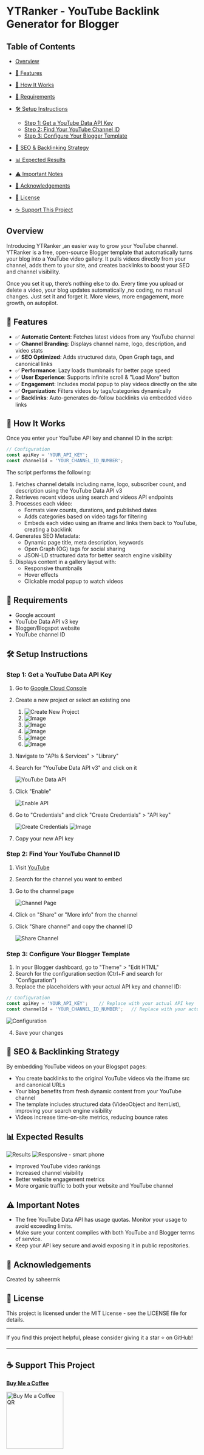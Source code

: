 # YTRanker - YouTube Backlink Generator for Blogger


## Table of Contents

* [Overview](#overview)
* [🚀 Features](#features)
* [🔧 How It Works](#how-it-works)
* [📌 Requirements](#requirements)
* [🛠️ Setup Instructions](#setup-instructions)

  * [Step 1: Get a YouTube Data API Key](#step-1-get-a-youtube-data-api-key)
  * [Step 2: Find Your YouTube Channel ID](#step-2-find-your-youtube-channel-id)
  * [Step 3: Configure Your Blogger Template](#step-3-configure-your-blogger-template)
* [🧠 SEO & Backlinking Strategy](#seo--backlinking-strategy)
* [📊 Expected Results](#expected-results)
* [⚠️ Important Notes](#important-notes)
* [🙏 Acknowledgements](#acknowledgements)
* [📄 License](#license)
* [☕ Support This Project](#support-this-project)

   
## Overview

Introducing YTRanker ,an easier way to grow your YouTube channel.
YTRanker is a free, open-source Blogger template that automatically turns your blog into a YouTube video gallery. It pulls videos directly from your channel, adds them to your site, and creates backlinks to boost your SEO and channel visibility.

Once you set it up, there’s nothing else to do. Every time you upload or delete a video, your blog updates automatically ,no coding, no manual changes.
Just set it and forget it. More views, more engagement, more growth, on autopilot.

## 🚀 Features

- ✅ **Automatic Content**: Fetches latest videos from any YouTube channel
- ✅ **Channel Branding**: Displays channel name, logo, description, and video stats
- ✅ **SEO Optimized**: Adds structured data, Open Graph tags, and canonical links
- ✅ **Performance**: Lazy loads thumbnails for better page speed
- ✅ **User Experience**: Supports infinite scroll & "Load More" button
- ✅ **Engagement**: Includes modal popup to play videos directly on the site
- ✅ **Organization**: Filters videos by tags/categories dynamically
- ✅ **Backlinks**: Auto-generates do-follow backlinks via embedded video links

## 🔧 How It Works

Once you enter your YouTube API key and channel ID in the script:

```javascript
// Configuration
const apiKey = 'YOUR_API_KEY';
const channelId = 'YOUR_CHANNEL_ID_NUMBER';
```

The script performs the following:

1. Fetches channel details including name, logo, subscriber count, and description using the YouTube Data API v3
2. Retrieves recent videos using search and videos API endpoints
3. Processes each video:
   - Formats view counts, durations, and published dates
   - Adds categories based on video tags for filtering
   - Embeds each video using an iframe and links them back to YouTube, creating a backlink
4. Generates SEO Metadata:
   - Dynamic page title, meta description, keywords
   - Open Graph (OG) tags for social sharing
   - JSON-LD structured data for better search engine visibility
5. Displays content in a gallery layout with:
   - Responsive thumbnails
   - Hover effects
   - Clickable modal popup to watch videos

## 📌 Requirements

- Google account
- YouTube Data API v3 key
- Blogger/Blogspot website
- YouTube channel ID

## 🛠️ Setup Instructions

### Step 1: Get a YouTube Data API Key

1. Go to [Google Cloud Console](https://console.cloud.google.com/)
2. Create a new project or select an existing one
   
   1. ![Create New Project](https://github.com/user-attachments/assets/89a5cbe2-e7ec-4b07-90b3-119df471f9f4)
   2. ![Image](https://github.com/user-attachments/assets/3996a1ba-c5ec-4e3c-967c-37eb9a5d6762)
   3. ![Image](https://github.com/user-attachments/assets/01d7408e-4c9d-41ed-9c23-385f6f89f051)
   4. ![Image](https://github.com/user-attachments/assets/8a3e68ef-bf51-49c9-b753-26090f0ae4f4)
   5. ![Image](https://github.com/user-attachments/assets/ebdccd08-3be7-4c1a-abe8-45a1f64809e1)
   6. ![Image](https://github.com/user-attachments/assets/78036bdb-db88-4dd8-8a40-f3ad78fb20c3)


3. Navigate to "APIs & Services" > "Library"
4. Search for "YouTube Data API v3" and click on it
   
   ![YouTube Data API](https://github.com/user-attachments/assets/75173a40-f0e3-4d37-a856-5234a36f062e)

5. Click "Enable"
   
   ![Enable API](https://github.com/user-attachments/assets/99b228c5-750b-4e34-9a33-7e1cdfb7b853)

6. Go to "Credentials" and click "Create Credentials" > "API key"
   
   ![Create Credentials](https://github.com/user-attachments/assets/93e58848-7979-4a46-a5fc-fbc6ff86be48)
   ![Image](https://github.com/user-attachments/assets/5168bad0-ade6-45eb-8cc0-614ce85cca2a)


7. Copy your new API key

### Step 2: Find Your YouTube Channel ID

1. Visit [YouTube](https://www.youtube.com/)
2. Search for the channel you want to embed
3. Go to the channel page
   
   ![Channel Page](https://github.com/user-attachments/assets/3d210e4b-2b99-4ae5-9978-d72ef17b753c)

4. Click on "Share" or "More info" from the channel
5. Click "Share channel" and copy the channel ID
   
   ![Share Channel](https://github.com/user-attachments/assets/8e0fe184-3f8d-4f5b-a692-dc01204be5f4)

### Step 3: Configure Your Blogger Template

1. In your Blogger dashboard, go to "Theme" > "Edit HTML"
2. Search for the configuration section (Ctrl+F and search for "Configuration")
3. Replace the placeholders with your actual API key and channel ID:

```javascript
// Configuration
const apiKey = 'YOUR_API_KEY';    // Replace with your actual API key
const channelId = 'YOUR_CHANNEL_ID_NUMBER';   // Replace with your actual channel ID
```

![Configuration](https://github.com/user-attachments/assets/e2180912-0ca5-4321-81b6-82a90cce51cb)

4. Save your changes

## 🧠 SEO & Backlinking Strategy

By embedding YouTube videos on your Blogspot pages:

- You create backlinks to the original YouTube videos via the iframe src and canonical URLs
- Your blog benefits from fresh dynamic content from your YouTube channel
- The template includes structured data (VideoObject and ItemList), improving your search engine visibility
- Videos increase time-on-site metrics, reducing bounce rates

## 📊 Expected Results


![Results](https://github.com/user-attachments/assets/b7ca0d21-c2c8-4677-9eca-d5790f83f52c)
![Responsive - smart phone](https://github.com/user-attachments/assets/32ef6ecc-73c0-43ea-8f78-e7d1a9e86935)


- Improved YouTube video rankings
- Increased channel visibility
- Better website engagement metrics
- More organic traffic to both your website and YouTube channel

## ⚠️ Important Notes

- The free YouTube Data API has usage quotas. Monitor your usage to avoid exceeding limits.
- Make sure your content complies with both YouTube and Blogger terms of service.
- Keep your API key secure and avoid exposing it in public repositories.

## 🙏 Acknowledgements

Created by saheermk

## 📄 License

This project is licensed under the MIT License - see the LICENSE file for details.

---

If you find this project helpful, please consider giving it a star ⭐ on GitHub!

---

## ☕ Support This Project

[**Buy Me a Coffee**](https://buymeacoffee.com/saheermk)

<a href="https://buymeacoffee.com/saheermk/"><img src="https://github.com/user-attachments/assets/c22c58cc-8ae2-4c35-bc41-4c6e8ffe99fc" alt="Buy Me a Coffee QR" width="150"/></a>

